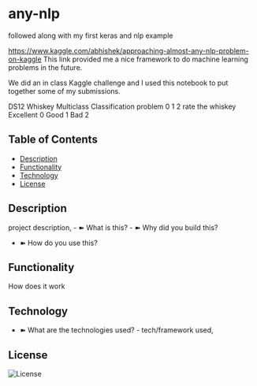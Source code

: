 
# any-nlp
followed along with my first keras and nlp example

https://www.kaggle.com/abhishek/approaching-almost-any-nlp-problem-on-kaggle
This link provided me a nice framework to do machine learning problems in the future. 

We did an in class Kaggle challenge and I used this notebook to put together some of my submissions. 

DS12 Whiskey Multiclass Classification problem 
0 1 2 rate the whiskey 
Excellent 0
Good 1
Bad 2


## Table of Contents
- [Description](#description)
- [Functionality](#functionality) 
- [Technology](#technology)
- [License](#license)

## Description 
project description, - ➽ What is this? - ➽ Why did you build this?
- ➽ How do you use this?


## Functionality
How does it work 


## Technology
- ➽ What are the technologies used? - tech/framework used, 


## License
![License](./LICENSE/)
